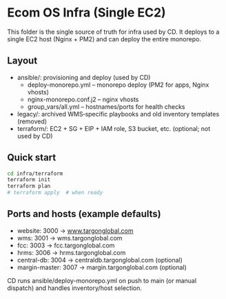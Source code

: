 # Ecom OS Infra (Single EC2)

This folder is the single source of truth for infra used by CD. It deploys to a single EC2 host (Nginx + PM2) and can deploy the entire monorepo.

## Layout
- ansible/: provisioning and deploy (used by CD)
  - deploy-monorepo.yml – monorepo deploy (PM2 for apps, Nginx vhosts)
  - nginx-monorepo.conf.j2 – nginx vhosts
  - group_vars/all.yml – hostnames/ports for health checks
- legacy/: archived WMS‑specific playbooks and old inventory templates (removed)
- terraform/: EC2 + SG + EIP + IAM role, S3 bucket, etc. (optional; not used by CD)

## Quick start
```bash
cd infra/terraform
terraform init
terraform plan
# terraform apply  # when ready
```

## Ports and hosts (example defaults)
- website: 3000 → www.targonglobal.com
- wms: 3001 → wms.targonglobal.com
- fcc: 3003 → fcc.targonglobal.com
- hrms: 3006 → hrms.targonglobal.com
- central-db: 3004 → centraldb.targonglobal.com (optional)
- margin-master: 3007 → margin.targonglobal.com (optional)

CD runs ansible/deploy-monorepo.yml on push to main (or manual dispatch) and handles inventory/host selection.
